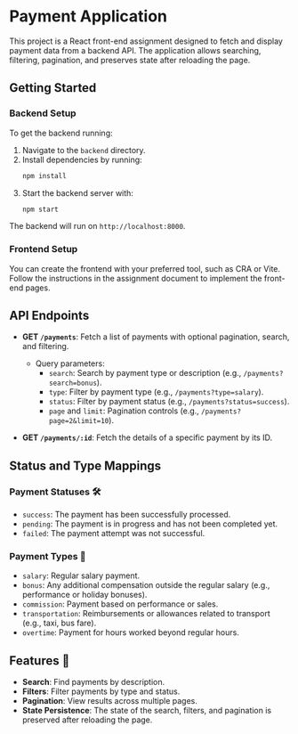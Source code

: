 # Payment Application

This project is a React front-end assignment designed to fetch and display payment data from a backend API. The application allows searching, filtering, pagination, and preserves state after reloading the page.

## Getting Started

### Backend Setup
To get the backend running:
1. Navigate to the `backend` directory.
2. Install dependencies by running:
    ```bash
    npm install
    ```
3. Start the backend server with:
    ```bash
    npm start
    ```

The backend will run on `http://localhost:8000`.

### Frontend Setup
You can create the frontend with your preferred tool, such as CRA or Vite. Follow the instructions in the assignment document to implement the front-end pages.

## API Endpoints

- **GET `/payments`**: Fetch a list of payments with optional pagination, search, and filtering.
  - Query parameters:
    - `search`: Search by payment type or description (e.g., `/payments?search=bonus`).
    - `type`: Filter by payment type (e.g., `/payments?type=salary`).
    - `status`: Filter by payment status (e.g., `/payments?status=success`).
    - `page` and `limit`: Pagination controls (e.g., `/payments?page=2&limit=10`).
  
- **GET `/payments/:id`**: Fetch the details of a specific payment by its ID.

## Status and Type Mappings

### Payment Statuses 🛠️
- `success`: The payment has been successfully processed.
- `pending`: The payment is in progress and has not been completed yet.
- `failed`: The payment attempt was not successful.

### Payment Types 💼
- `salary`: Regular salary payment.
- `bonus`: Any additional compensation outside the regular salary (e.g., performance or holiday bonuses).
- `commission`: Payment based on performance or sales.
- `transportation`: Reimbursements or allowances related to transport (e.g., taxi, bus fare).
- `overtime`: Payment for hours worked beyond regular hours.

## Features 🧩
- **Search**: Find payments by description.
- **Filters**: Filter payments by type and status.
- **Pagination**: View results across multiple pages.
- **State Persistence**: The state of the search, filters, and pagination is preserved after reloading the page.